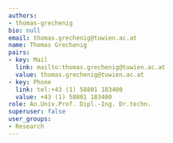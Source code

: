 ```yaml
---
authors:
- thomas-grechenig
bio: null
email: thomas.grechenig@tuwien.ac.at
name: Thomas Grechenig
pairs:
- key: Mail
  link: mailto:thomas.grechenig@tuwien.ac.at
  value: thomas.grechenig@tuwien.ac.at
- key: Phone
  link: tel:+43 (1) 58801 183400
  value: +43 (1) 58801 183400
role: Ao.Univ.Prof. Dipl.-Ing. Dr.techn.
superuser: false
user_groups:
- Research
---
```

